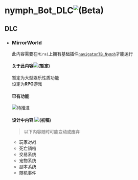 # nymph_Bot_DLC![(Beta)](https://img.shields.io/badge/_Beta-gray)

## DLC

* ### MirrorWorld
   此内容需要在`Mirai`上拥有基础插件[`navigatorTB_Nymph`](https://adorableparker.github.io/nymph/)才能运行
  #### 关于此内容![(暂定)](https://img.shields.io/badge/_暂定-gray)
   暂定为大型娱乐性质功能  
   设定为**RPG**游戏
  #### 已有功能
   ![`待推进`](https://img.shields.io/badge/-TODO-blue)
  #### 设计中内容 ![(初稿)](https://img.shields.io/badge/初稿-gray)
    > 以下内容随时可能变动或废弃
    * 玩家对战
    * 死亡销档
    * 交易系统
    * 宠物系统
    * 副本系统
    * 随机事件

<!-- | **说明** | **图标**                                                     |
| -------: | :----------------------------------------------------------- |
| 已经实现 | ![`已完成`](https://img.shields.io/badge/_Achieved-green)    |
| 正在进行 | ![`正在推进`](https://img.shields.io/badge/-Underway-blue)   |
| 暂时搁置 | ![`暂时搁置`](https://img.shields.io/badge/-Shelved-yellow)  |
|   未测试 | ![`未测试`](https://img.shields.io/badge/-NotTested-red)     |
| 不会实现 | ![`不会实现`](https://img.shields.io/badge/-Invalid-inactive) |
 -->
